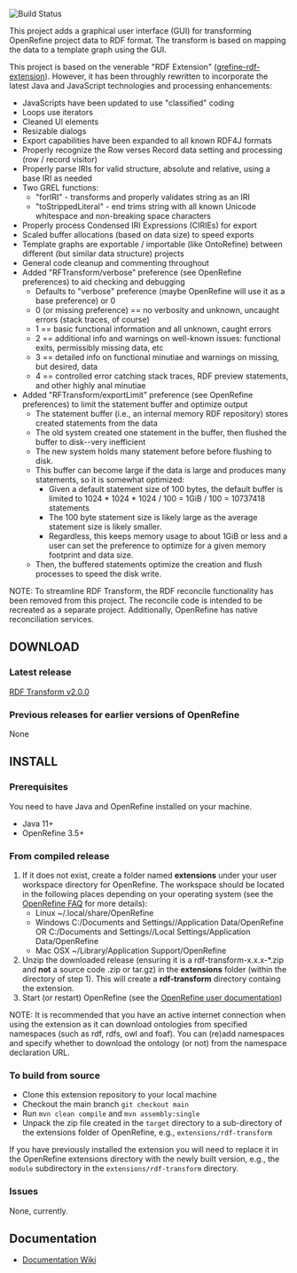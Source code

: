 ![Build Status](https://github.com/AtesComp/rdf-transform/workflows/Java%20CI%20with%20Maven/badge.svg)

This project adds a graphical user interface (GUI) for transforming OpenRefine project data to RDF format. The transform is based on mapping the data to a template graph using the GUI.

This project is based on the venerable "RDF Extension" ([grefine-rdf-extension](https://github.com/stkenny/grefine-rdf-extension)).
However, it has been throughly rewritten to incorporate the latest Java and JavaScript technologies and processing enhancements:
  * JavaScripts have been updated to use "classified" coding
  * Loops use iterators
  * Cleaned UI elements
  * Resizable dialogs
  * Export capabilities have been expanded to all known RDF4J formats
  * Properly recognize the Row verses Record data setting and processing (row / record visitor)
  * Properly parse IRIs for valid structure, absolute and relative, using a base IRI as needed
  * Two GREL functions:
    * "forIRI" - transforms and properly validates string as an IRI
    * "toStrippedLiteral" - end trims string with all known Unicode whitespace and non-breaking space characters
  * Properly process Condensed IRI Expressions (CIRIEs) for export
  * Scaled buffer allocations (based on data size) to speed exports
  * Template graphs are exportable / importable (like OntoRefine) between different (but similar data structure) projects
  * General code cleanup and commenting throughout
  * Added "RFTransform/verbose" preference (see OpenRefine preferences) to aid checking and debugging
    * Defaults to "verbose" preference (maybe OpenRefine will use it as a base preference) or 0
    * 0 (or missing preference) == no verbosity and unknown, uncaught errors (stack traces, of course)
    * 1 == basic functional information and all unknown, caught errors
    * 2 == additional info and warnings on well-known issues: functional exits, permissibly missing data, etc
    * 3 == detailed info on functional minutiae and warnings on missing, but desired, data
    * 4 == controlled error catching stack traces, RDF preview statements, and other highly anal minutiae
  * Added "RFTransform/exportLimit" preference (see OpenRefine preferences) to limit the statement buffer and optimize output
    * The statement buffer (i.e., an internal memory RDF repository) stores created statements from the data
    * The old system created one statement in the buffer, then flushed the buffer to disk--very inefficient
    * The new system holds many statement before before flushing to disk.
    * This buffer can become large if the data is large and produces many statements, so it is somewhat optimized:
      * Given a default statement size of 100 bytes, the default buffer is limited to 1024 * 1024 * 1024 / 100 = 1GiB / 100 = 10737418 statements
      * The 100 byte statement size is likely large as the average statement size is likely smaller.
      * Regardless, this keeps memory usage to about 1GiB or less and a user can set the preference to optimize for a given memory footprint and data size.
    * Then, the buffered statements optimize the creation and flush processes to speed the disk write.

NOTE: To streamline RDF Transform, the RDF reconcile functionality has been removed from this project.  The reconcile code is intended to be recreated as a separate project.  Additionally, OpenRefine has native reconciliation services. 

## DOWNLOAD

### Latest release

[RDF Transform v2.0.0](https://github.com/AtesComp/rdf-transform/releases/download/v2.0.0/rdf-transform-2.0.0.zip)

### Previous releases for earlier versions of OpenRefine

None

## INSTALL

### Prerequisites

You need to have Java and OpenRefine installed on your machine.
  * Java 11+
  * OpenRefine 3.5+

### From compiled release

1. If it does not exist, create a folder named **extensions** under your user workspace directory for OpenRefine. The workspace should be located in the following places depending on your operating system (see the [OpenRefine FAQ](https://github.com/OpenRefine/OpenRefine/wiki/FAQ-Where-Is-Data-Stored) for more details):
    * Linux ~/.local/share/OpenRefine
    * Windows C:/Documents and Settings/<user>/Application Data/OpenRefine OR C:/Documents and Settings/<user>/Local Settings/Application Data/OpenRefine
    * Mac OSX ~/Library/Application Support/OpenRefine
2. Unzip the downloaded release (ensuring it is a rdf-transform-x.x.x-*.zip and **not** a source code .zip or tar.gz) in the **extensions** folder (within the directory of step 1). This will create a **rdf-transform** directory containg the extension.
3. Start (or restart) OpenRefine (see the [OpenRefine user documentation](https://github.com/OpenRefine/OpenRefine/wiki/Installation-Instructions#release-version))

NOTE: It is recommended that you have an active internet connection when using the extension as it can download ontologies from specified namespaces (such as rdf, rdfs, owl and foaf). You can (re)add namespaces and specify whether to download the ontology (or not) from the namespace declaration URL.

### To build from source
- Clone this extension repository to your local machine
- Checkout the main branch `git checkout main`
- Run `mvn clean compile` and `mvn assembly:single`
- Unpack the zip file created in the `target` directory to a sub-directory of the extensions folder of OpenRefine, e.g., `extensions/rdf-transform`

If you have previously installed the extension you will need to replace it in the OpenRefine extensions directory with the newly built version, e.g., the `module` subdirectory in the `extensions/rdf-transform` directory.

### Issues
None, currently.

## Documentation
* [Documentation Wiki](https://github.com/AtesComp/rdf-transform/wiki)
